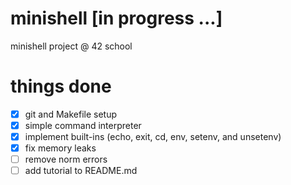 # minishell [in progress ...]
minishell project @ 42 school

# things done
- [x] git and Makefile setup
- [x] simple command interpreter
- [x] implement built-ins (echo, exit, cd, env, setenv, and unsetenv)
- [x] fix memory leaks
- [ ] remove norm errors
- [ ] add tutorial to README.md
